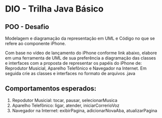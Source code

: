 # DIO - Trilha Java Básico

## POO - Desafio
Modelagem e diagramação da representação em UML e Código no que se refere ao componente iPhone.

Com base no vídeo de lançamento do iPhone conforme link abaixo, elabore em uma ferramenta de UML de sua preferência a diagramação das classes e interfaces com a proposta de representar os papéis do iPhone de: Reprodutor Musicial, Aparelho Telefônico e Navegador na Internet. Em seguida crie as classes e interfaces no formato de arquivos .java

## Comportamentos esperados:
1. Repodutor Musicial: tocar, pausar, selecionarMusica
2. Aparelho Telefônico: ligar, atender, iniciarCorrerioVoz
3. Navegador na Internet: exibirPagina, adicionarNovaAba, atualizarPagina
